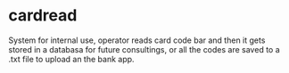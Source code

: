 # cardread

System for internal use, operator reads card code bar and then it gets stored in a databasa for future consultings, or all the codes are saved to a .txt file to upload an the bank app.
